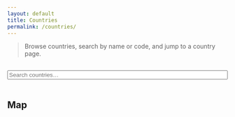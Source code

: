 ```yaml
---
layout: default
title: Countries
permalink: /countries/
---
```

<script>window.BASE = '{{ "" | relative_url }}';</script>


> Browse countries, search by name or code, and jump to a country page.

<input id="c-filter" type="search" placeholder="Search countries…" style="width:100%;max-width:520px;margin:1rem 0;">
<div id="countries-grid" class="grid"></div>

## Map
<div id="countries-map" style="height:560px;border-radius:8px;overflow:hidden;margin-top:1rem;"></div>

<link rel="stylesheet" href="https://unpkg.com/leaflet@1.9.4/dist/leaflet.css">
<script src="https://unpkg.com/leaflet@1.9.4/dist/leaflet.js"></script>
<link rel="stylesheet" href="{{ '/assets/css/site.css' | relative_url }}">
<script>
  window.BASE = '{{ "" | relative_url }}';
</script>
<script src="{{ '/assets/js/countries-index.js' | relative_url }}"></script>

